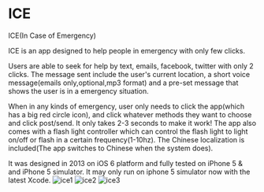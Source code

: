 # ICE
ICE(In Case of Emergency)

ICE is an app designed to help people in emergency with only few clicks.

Users are able to seek for help by text, emails, facebook, twitter with only 2 clicks. The message sent include the user's current location, a short voice message(emails only,optional,mp3 format) and a pre-set message that shows the user is in a emergency situation. 

When in any kinds of emergency, user only needs to click the app(which has a big red circle icon), and click whatever methods they want to choose and click post/send. It only takes 2-3 seconds to make it work! The app also comes with a flash light controller which can control the flash light to light on/off or flash in a certain frequency(1-10hz). The Chinese localization is included(The app switches to Chinese when the system does).

It was designed in 2013 on iOS 6 platform and fully tested on iPhone 5 & and iPhone 5 simulator. It may only run on iphone 5 simulator now with the latest Xcode.
![ice1](https://cloud.githubusercontent.com/assets/9892226/20862993/aeef0ea2-b978-11e6-9549-8a21c1d040c5.png)
![ice2](https://cloud.githubusercontent.com/assets/9892226/20862994/af8cf11c-b978-11e6-8c72-4f74cdd73158.png)
![ice3](https://cloud.githubusercontent.com/assets/9892226/20863057/75d1f8a2-b97b-11e6-8d63-a2b3330b41e0.png)
